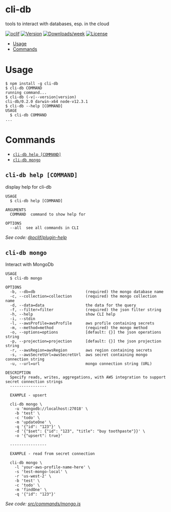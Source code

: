 cli-db
========

tools to interact with databases, esp. in the cloud

[![oclif](https://img.shields.io/badge/cli-oclif-brightgreen.svg)](https://oclif.io)
[![Version](https://img.shields.io/npm/v/cli-db.svg)](https://npmjs.org/package/cli-db)
[![Downloads/week](https://img.shields.io/npm/dw/cli-db.svg)](https://npmjs.org/package/cli-db)
[![License](https://img.shields.io/npm/l/cli-db.svg)](https://github.com/cyrfer/cli-db/blob/master/package.json)

<!-- toc -->
* [Usage](#usage)
* [Commands](#commands)
<!-- tocstop -->
# Usage
<!-- usage -->
```sh-session
$ npm install -g cli-db
$ cli-db COMMAND
running command...
$ cli-db (-v|--version|version)
cli-db/0.2.0 darwin-x64 node-v12.3.1
$ cli-db --help [COMMAND]
USAGE
  $ cli-db COMMAND
...
```
<!-- usagestop -->
# Commands
<!-- commands -->
* [`cli-db help [COMMAND]`](#cli-db-help-command)
* [`cli-db mongo`](#cli-db-mongo)

## `cli-db help [COMMAND]`

display help for cli-db

```
USAGE
  $ cli-db help [COMMAND]

ARGUMENTS
  COMMAND  command to show help for

OPTIONS
  --all  see all commands in CLI
```

_See code: [@oclif/plugin-help](https://github.com/oclif/plugin-help/blob/v2.2.3/src/commands/help.ts)_

## `cli-db mongo`

Interact with MongoDb

```
USAGE
  $ cli-db mongo

OPTIONS
  -b, --db=db                      (required) the mongo database name
  -c, --collection=collection      (required) the mongo collection name
  -d, --data=data                  the data for the query
  -f, --filter=filter              (required) the json filter string
  -h, --help                       show CLI help
  -i, --stdin
  -l, --awsProfile=awsProfile      aws profile containing secrets
  -m, --method=method              (required) the mongo method
  -o, --options=options            [default: {}] the json operations string
  -p, --projection=projection      [default: {}] the json projection string
  -r, --awsRegion=awsRegion        aws region containing secrets
  -s, --awsSecretUrl=awsSecretUrl  aws secret containing mongo connection string
  -u, --url=url                    mongo connection string (URL)

DESCRIPTION
  Specify reads, writes, aggregations, with AWS integration to support secret connection strings
  ----------------

  EXAMPLE - upsert

  cli-db mongo \
    -u 'mongodb://localhost:27018' \
    -b 'test' \
    -c 'todo' \
    -m 'updateOne' \
    -q '{"id": "123"}' \
    -d '{"$set": {"id": "123", "title": "buy toothpaste"}}' \
    -o '{"upsert": true}'

  ----------------

  EXAMPLE - read from secret connection

  cli-db mongo \
    -l 'your-aws-profile-name-here' \
    -s 'test-mongo-local' \
    -r 'us-west-2' \
    -b 'test' \
    -c 'todo' \
    -m 'findOne' \
    -q '{"id": "123"}'
```

_See code: [src/commands/mongo.js](https://github.com/cyrfer/cli-db/blob/v0.2.0/src/commands/mongo.js)_
<!-- commandsstop -->
